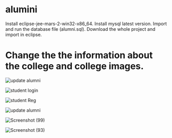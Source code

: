# alumini

Install eclipse-jee-mars-2-win32-x86_64.
Install mysql latest version.
Import and run the database file (alumni.sql).
Download the whole project and import in eclipse.


# Change the the information about the college and college images.

![update alumni](https://user-images.githubusercontent.com/78543532/214063873-e18a775d-20ee-4045-87e6-7b68a0277796.png)

![student login](https://user-images.githubusercontent.com/78543532/214064061-e51b63dc-8181-4fb8-90db-272bb65aa873.png)

![student Reg](https://user-images.githubusercontent.com/78543532/214064104-6a276090-10c4-4000-a90a-2055fa82cc0d.png)

![update alumni](https://user-images.githubusercontent.com/78543532/214064129-2b0bbcba-ac92-416e-994e-a12af3e72c5f.png)

![Screenshot (99)](https://user-images.githubusercontent.com/78543532/214064218-541bbb06-b9db-4f0f-88da-6fd918706d01.png)

![Screenshot (93)](https://user-images.githubusercontent.com/78543532/214064260-41e80efe-25f0-414e-b509-9c5f990785d8.png)
